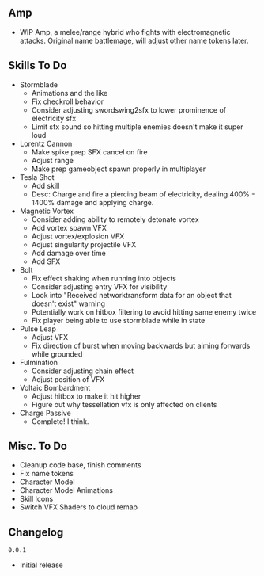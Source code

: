 ## Amp
- WIP Amp, a melee/range hybrid who fights with electromagnetic attacks. Original name battlemage, will adjust other name tokens later.

## Skills To Do
- Stormblade
  - Animations and the like
  - Fix checkroll behavior
  - Consider adjusting swordswing2sfx to lower prominence of electricity sfx
  - Limit sfx sound so hitting multiple enemies doesn't make it super loud
- Lorentz Cannon
  - Make spike prep SFX cancel on fire
  - Adjust range
  - Make prep gameobject spawn properly in multiplayer
- Tesla Shot
  - Add skill
  - Desc: Charge and fire a piercing beam of electricity, dealing 400% - 1400% damage and applying charge.
- Magnetic Vortex
  - Consider adding ability to remotely detonate vortex
  - Add vortex spawn VFX
  - Adjust vortex/explosion VFX
  - Adjust singularity projectile VFX
  - Add damage over time
  - Add SFX
- Bolt 
  - Fix effect shaking when running into objects
  - Consider adjusting entry VFX for visibility
  - Look into "Received networktransform data for an object that doesn't exist" warning
  - Potentially work on hitbox filtering to avoid hitting same enemy twice
  - Fix player being able to use stormblade while in state
- Pulse Leap
  - Adjust VFX
  - Fix direction of burst when moving backwards but aiming forwards while grounded
- Fulmination
  - Consider adjusting chain effect
  - Adjust position of VFX
- Voltaic Bombardment
  - Adjust hitbox to make it hit higher
  - Figure out why tessellation vfx is only affected on clients
- Charge Passive
  - Complete! I think.

## Misc. To Do
- Cleanup code base, finish comments
- Fix name tokens
- Character Model
- Character Model Animations
- Skill Icons
- Switch VFX Shaders to cloud remap

## Changelog
`0.0.1`
- Initial release

